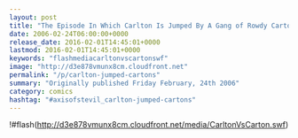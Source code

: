 ```yaml
---
layout: post
title: "The Episode In Which Carlton Is Jumped By A Gang of Rowdy Cartons"
date: 2006-02-24T06:00:00+0000
release_date: 2016-02-01T14:45:01+0000
lastmod: 2016-02-01T14:45:01+0000
keywords: "flashmediacarltonvscartonswf"
image: "http://d3e878vmunx8cm.cloudfront.net"
permalink: "/p/carlton-jumped-cartons"
summary: "Originally published Friday February, 24th 2006"
category: comics
hashtag: "#axisofstevil_carlton-jumped-cartons"
---
```


!#flash(http://d3e878vmunx8cm.cloudfront.net/media/CarltonVsCarton.swf)
